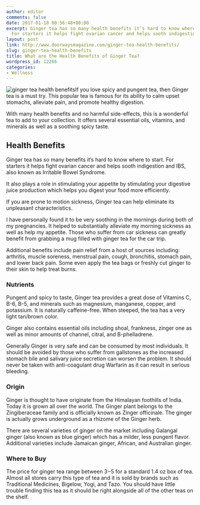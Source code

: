 ```yaml
---
author: editor
comments: false
date: 2017-01-18 00:56:48+00:00
excerpt: Ginger tea has so many health benefits it’s hard to know where to start.
  For starters it helps fight ovarian cancer and helps sooth indigestion...
layout: post
link: http://www.doorwaysmagazine.com/ginger-tea-health-benefits/
slug: ginger-tea-health-benefits
title: What are the Health Benefits of Ginger Tea?
wordpress_id: 12266
categories:
- Wellness
---
```


![ginger tea health benefits](https://www.doorwaysmagazine.com/wp-content/uploads/ginger_tea_health_benefits-300x200.jpg)If you love spicy and pungent tea, then Ginger tea is a must try. This popular tea is famous for its ability to calm upset stomachs, alleviate pain, and promote healthy digestion.

With many health benefits and no harmful side-effects, this is a wonderful tea to add to your collection. It offers several essential oils, vitamins, and minerals as well as a soothing spicy taste.



## Health Benefits



Ginger tea has so many benefits it’s hard to know where to start. For starters it helps fight ovarian cancer and helps sooth indigestion and IBS, also known as Irritable Bowel Syndrome.

It also plays a role in stimulating your appetite by stimulating your digestive juice production which helps you digest your food more efficiently.

If you are prone to motion sickness, Ginger tea can help eliminate its unpleasant characteristics.

I have personally found it to be very soothing in the mornings during both of my pregnancies. It helped to substantially alleviate my morning sickness as well as help my appetite. Those who suffer from car sickness can greatly benefit from grabbing a mug filled with ginger tea for the car trip.

Additional benefits include pain relief from a host of sources including: arthritis, muscle soreness, menstrual pain, cough, bronchitis, stomach pain, and lower back pain. Some even apply the tea bags or freshly cut ginger to their skin to help treat burns.



### Nutrients



Pungent and spicy to taste, Ginger tea provides a great dose of Vitamins C, B-6, B-5, and minerals such as magnesium, manganese, copper, and potassium. It is naturally caffeine-free. When steeped, the tea has a very light tan/brown color.

Ginger also contains essential oils including shoal, frankness, zinger one as well as minor amounts of channel, citral, and B-phelladrene.

Generally Ginger is very safe and can be consumed by most individuals. It should be avoided by those who suffer from gallstones as the increased stomach bile and salivary juice secretion can worsen the problem. It should never be taken with anti-coagulant drug Warfarin as it can result in serious bleeding.



### Origin



Ginger is thought to have originate from the Himalayan foothills of India. Today it is grown all over the world. The Ginger plant belongs to the Zingiberaceae family and is officially known as Zinger officinale. The ginger is actually grows underground as a rhizome of the Ginger herb.



There are several varieties of ginger on the market including Galangal ginger (also known as blue ginger) which has a milder, less pungent flavor. Additional varieties include Jamaican ginger, African, and Australian ginger.



### Where to Buy



The price for ginger tea range between $3-$5 for a standard 1.4 oz box of tea. Almost all stores carry this type of tea and it is sold by brands such as Traditional Medicines, Bigelow, Yogi, and Tazo. You should have little trouble finding this tea as it should be right alongside all of the other teas on the shelf.
